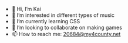 - 👋 Hi, I’m Kai
- 👀 I’m interested in different types of music
- 🌱 I’m currently learning CSS
- 💞️ I’m looking to collaborate on making games
- 📫 How to reach me: 20684@my4county.net

<!---
Kai668/Kai668 is a ✨ special ✨ repository because its `README.md` (this file) appears on your GitHub profile.
You can click the Preview link to take a look at your changes.
--->
